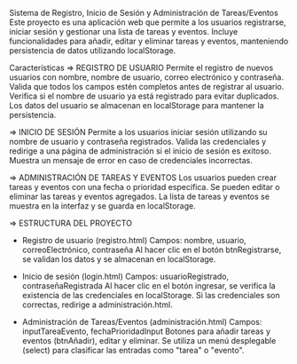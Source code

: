 Sistema de Registro, Inicio de Sesión y Administración de Tareas/Eventos
Este proyecto es una aplicación web que permite a los usuarios registrarse, iniciar sesión y gestionar una lista de tareas y eventos. Incluye funcionalidades para añadir, editar y eliminar tareas y eventos, manteniendo persistencia de datos utilizando localStorage.

Características
=> REGISTRO DE USUARIO
Permite el registro de nuevos usuarios con nombre, nombre de usuario, correo electrónico y contraseña.
Valida que todos los campos estén completos antes de registrar al usuario.
Verifica si el nombre de usuario ya está registrado para evitar duplicados.
Los datos del usuario se almacenan en localStorage para mantener la persistencia.

=> INICIO DE SESIÓN
Permite a los usuarios iniciar sesión utilizando su nombre de usuario y contraseña registrados.
Valida las credenciales y redirige a una página de administración si el inicio de sesión es exitoso.
Muestra un mensaje de error en caso de credenciales incorrectas.

=> ADMINISTRACIÓN DE TAREAS Y EVENTOS
Los usuarios pueden crear tareas y eventos con una fecha o prioridad específica.
Se pueden editar o eliminar las tareas y eventos agregados.
La lista de tareas y eventos se muestra en la interfaz y se guarda en localStorage.

=> ESTRUCTURA DEL PROYECTO
- Registro de usuario (registro.html)
Campos: nombre, usuario, correoElectrónico, contraseña
Al hacer clic en el botón btnRegistrarse, se validan los datos y se almacenan en localStorage.

- Inicio de sesión (login.html)
Campos: usuarioRegistrado, contraseñaRegistrada
Al hacer clic en el botón ingresar, se verifica la existencia de las credenciales en localStorage.
Si las credenciales son correctas, redirige a administración.html.

- Administración de Tareas/Eventos (administración.html)
Campos: inputTareaEvento, fechaPrioridadInput
Botones para añadir tareas y eventos (btnAñadir), editar y eliminar.
Se utiliza un menú desplegable (select) para clasificar las entradas como "tarea" o "evento".
